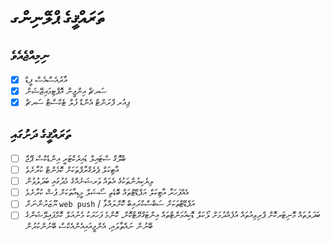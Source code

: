 # ތަރައްޤީގެ ޕްލޭނިންގ

## ނިމިއްޖެއެވެ

- [x] އާރުއެސްއެސް ފީޑް
- [x] ސަރޗް އިންޖީން އޮޕްޓިމައިޒޭޝަން
- [x] ޕިއުރ ފްރަންޓް އެންޑް ފުލް ޓެކްސްޓް ސަރޗް

## ތަރައްޤީގެ ދަށުގައި

- [ ] ބްލޮގް ސްޓައިލް ޑައިރެކްޓަރީ އިންޑެކްސް ޕޭޖް
- [ ] އާޓިކަލް ޕެރެގްރާފްތަކަށް ކޮމެންޓް ކުރާށެވެ
- [ ] ލިޔެކިޔުންތަކުގެ އެތައް ވަރޝަނެއްގެ މެދުގައި ބަދަލުވުން
- [ ] އެއްފަހަރާ އާޓިކަލް އަޕްޑޭޓްތައް ބޮޑެތި ސޯޝަލް މީޑިއާތަކަށް ޕުޝް ކުރާށެވެ
- [ ] ޔޫޒަރުންނަށް `web push` / އަޕްޑޭޓްތަކަށް ސަބްސްކްރައިބް ކޮށްލައްވާ
- [ ] ބަދަލުތައް މޮނިޓަރކޮށް ޕްރިވިއުތައް އުފެއްދުމަށް ލޯކަލް ޑޮކިއުމަންޓްތައް އިންޓަގްރޭޓްކޮށް، ކޮންމެ ފަހަރަކު މެނުއަލް ކޮމްޕައިލޭޝަންގެ ބޭނުން ނައްތާލައި، އެންޖީއައިއެންއެކްސް ބޭނުންކުރުން